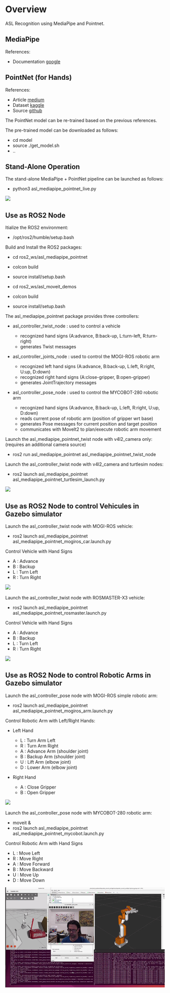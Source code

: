 # Overview

ASL Recognition using MediaPipe and Pointnet.

## MediaPipe

References:

- Documentation [google](https://google.github.io/mediapipe/solutions/hands.html)


## PointNet (for Hands)

References:

- Article [medium](https://medium.com/@er_95882/asl-recognition-using-pointnet-and-mediapipe-f2efda78d089)
- Dataset [kaggle](https://www.kaggle.com/datasets/ayuraj/asl-dataset)
- Source [github](https://github.com/e-roe/pointnet_hands/tree/main)

The PointNet model can be re-trained based on the previous references.

The pre-trained model can be downloaded as follows:

   - cd model
   - source ./get_model.sh
   - ..

## Stand-Alone Operation

The stand-alone MediaPipe + PointNet pipeline can be launched as follows:

   - python3 asl_mediapipe_pointnet_live.py

![](images/asl_mediapipe_pointnet_demo01_standalone.gif)

## Use as ROS2 Node

Itialize the ROS2 environment:

   - /opt/ros2/humble/setup.bash

Build and Install the ROS2 packages:

   - cd ros2_ws/asl_mediapipe_pointnet
   - colcon build
   - source install/setup.bash

   - cd ros2_ws/asl_moveit_demos
   - colcon build
   - source install/setup.bash

The asl_mediapipe_pointnet package provides three controllers:

   - asl_controller_twist_node : used to control a vehicle
      - recognized hand signs (A:advance, B:back-up, L:turn-left, R:turn-right)
      - generates Twist messages

   - asl_controller_joints_node : used to control the MOGI-ROS robotic arm
      - recognized left hand signs (A:advance, B:back-up, L:left, R:right, U:up, D:down)
      - recognized right hand signs (A:close-gripper, B:open-gripper)
      - generates JointTrajectory messages
      
   - asl_controller_pose_node : used to control the MYCOBOT-280 robotic arm
      - recognized hand signs (A:advance, B:back-up, L:left, R:right, U:up, D:down)
      - reads current pose of robotic arm (position of gripper wrt base)
      - generates Pose messages for current position and target position
      - communicates with MoveIt2 to plan/execute robotic arm movement
      
Launch the asl_mediapipe_pointnet_twist node with v4l2_camera only: (requires an additional camera source)

   - ros2 run asl_mediapipe_pointnet asl_mediapipe_pointnet_twist_node


Launch the asl_controller_twist node with v4l2_camera and turtlesim nodes:

   - ros2 launch asl_mediapipe_pointnet asl_mediapipe_pointnet_turtlesim_launch.py

![](images/asl_mediapipe_pointnet_demo01_ros2_turtlesim.gif)



## Use as ROS2 Node to control Vehicules in Gazebo simulator

Launch the asl_controller_twist node with MOGI-ROS vehicle:

   - ros2 launch asl_mediapipe_pointnet asl_mediapipe_pointnet_mogiros_car.launch.py

Control Vehicle with Hand Signs

   - A : Advance
   - B : Backup
   - L : Turn Left
   - R : Turn Right

![](images/asl_mediapipe_pointnet_demo01_ros2_gazebo.gif)

Launch the asl_controller_twist node with ROSMASTER-X3 vehicle:

   - ros2 launch asl_mediapipe_pointnet asl_mediapipe_pointnet_rosmaster.launch.py

Control Vehicle with Hand Signs

   - A : Advance
   - B : Backup
   - L : Turn Left
   - R : Turn Right

![](images/asl_mediapipe_pointnet_demo02_ros2_gazebo_rosmaster.gif)


## Use as ROS2 Node to control Robotic Arms in Gazebo simulator

Launch the asl_controller_pose node with MOGI-ROS simple robotic arm:

   - ros2 launch asl_mediapipe_pointnet asl_mediapipe_pointnet_mogiros_arm.launch.py

Control Robotic Arm with Left/Right Hands:

   - Left Hand
      - L : Turn Arm Left
      - R : Turn Arm Right
      - A : Advance Arm (shoulder joint)
      - B : Backup Arm (shoulder joint)
      - U : Lift Arm (elbow joint)
      - D : Lower Arm (elbow joint)

   - Right Hand
      - A : Close Gripper
      - B : Open Gripper

![](images/asl_mediapipe_pointnet_demo04_ros2_gazebo_mogiros_arm.gif)

Launch the asl_controller_pose node with MYCOBOT-280 robotic arm:

   - moveit &
   - ros2 launch asl_mediapipe_pointnet asl_mediapipe_pointnet_mycobot.launch.py


Control Robotic Arm with Hand Signs

   - L : Move Left
   - R : Move Right
   - A : Move Forward
   - B : Move Backward
   - U : Move Up
   - D : Move Down

![](images/asl_mediapipe_pointnet_demo03_ros2_gazebo_mycobot.gif)

